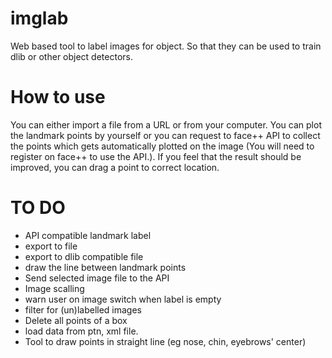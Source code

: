 # imglab
Web based tool to label images for object. So that they can be used to train dlib or other object detectors.


# How to use
You can either import a file from a URL or from your computer. You can plot the landmark points by yourself or you can request to face++ API to collect the points which gets automatically plotted on the image (You will need to register on face++ to use the API.). If you feel that the result should be improved, you can drag a point to correct location.



# TO DO
* API compatible landmark label
* export to file
* export to dlib compatible file
* draw the line between landmark points
* Send selected image file to the API
* Image scalling
* warn user on image switch when label is empty
* filter for (un)labelled images
* Delete all points of a box
* load data from ptn, xml file. 
* Tool to draw points in straight line (eg nose, chin, eyebrows' center)